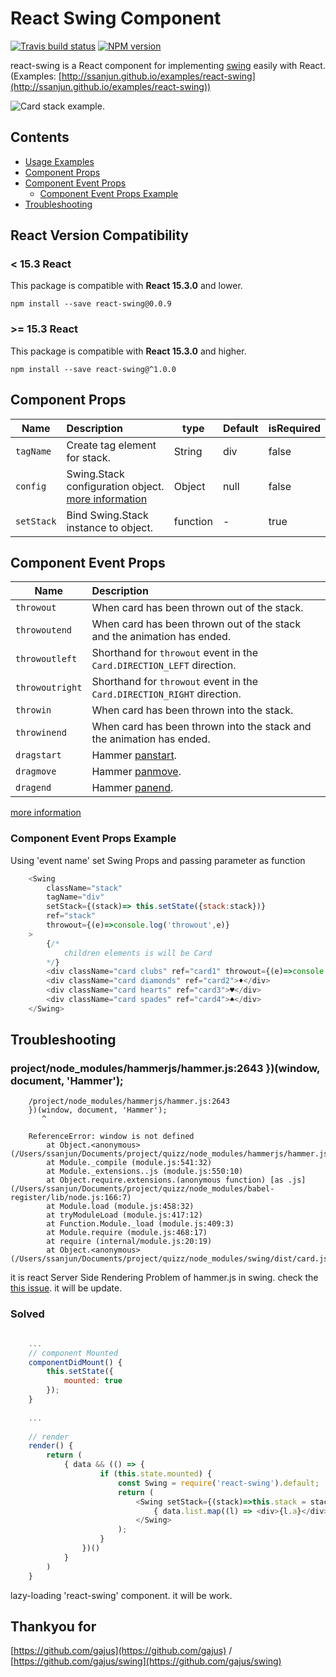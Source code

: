 # React Swing Component

[![Travis build status](http://img.shields.io/travis/ssanjun/react-swing/master.svg?style=flat-square)](https://travis-ci.org/ssanjun/react-swing)
[![NPM version](http://img.shields.io/npm/v/react-swing.svg?style=flat-square)](https://www.npmjs.org/package/react-swing)

react-swing is a React component for implementing [swing](https://github.com/gajus/swing) easily with React. (Examples: [http://ssanjun.github.io/examples/react-swing](http://ssanjun.github.io/examples/react-swing))

![Card stack example.](https://github.com/gajus/swing/blob/master/.README/card-stack.gif)

## Contents
* [Usage Examples](./Examples)
* [Component Props](#component-props)
* [Component Event Props](#component-event-props)
    * [Component Event Props Example](#component-event-props-example)
* [Troubleshooting](#troubleshooting)

## React Version Compatibility
### < 15.3 React
This package is compatible with **React 15.3.0** and lower.

```
npm install --save react-swing@0.0.9
```

### >= 15.3 React 

This package is compatible with **React 15.3.0** and higher.

```
npm install --save react-swing@^1.0.0
```

## Component Props
| Name | Description | type | Default | isRequired |
| --- | :--- | --- | --- | --- |
| `tagName` | Create tag element for stack. | String | div | false |
| `config` | Swing.Stack configuration object. [more information](https://github.com/gajus/swing#configuration) | Object | null | false |
| `setStack` | Bind Swing.Stack instance to object. | function | - | true |

## Component Event Props
| Name | Description |
| --- | :--- |
| `throwout` | When card has been thrown out of the stack. |
| `throwoutend` | When card has been thrown out of the stack and the animation has ended. |
| `throwoutleft` | Shorthand for `throwout` event in the `Card.DIRECTION_LEFT` direction. |
| `throwoutright` | Shorthand for `throwout` event in the `Card.DIRECTION_RIGHT` direction. |
| `throwin` | When card has been thrown into the stack. |
| `throwinend` | When card has been thrown into the stack and the animation has ended. |
| `dragstart` | Hammer [panstart](http://hammerjs.github.io/recognizer-pan/). |
| `dragmove` | Hammer [panmove](http://hammerjs.github.io/recognizer-pan/). |
| `dragend` | Hammer [panend](http://hammerjs.github.io/recognizer-pan/). |
[more information](https://github.com/gajus/swing#events)

### Component Event Props Example
Using 'event name' set Swing Props and passing parameter as function 
```javascript
    <Swing
        className="stack"
        tagName="div"
        setStack={(stack)=> this.setState({stack:stack})}
        ref="stack"
        throwout={(e)=>console.log('throwout',e)}
    >
        {/*
            children elements is will be Card
        */}
        <div className="card clubs" ref="card1" throwout={(e)=>console.log('card throwout',e)}>♣</div>
        <div className="card diamonds" ref="card2">♦</div>
        <div className="card hearts" ref="card3">♥</div>
        <div className="card spades" ref="card4">♠</div>
    </Swing>
```


## Troubleshooting

### project/node_modules/hammerjs/hammer.js:2643 })(window, document, 'Hammer');
```
    /project/node_modules/hammerjs/hammer.js:2643
    })(window, document, 'Hammer');
       ^
    
    ReferenceError: window is not defined
        at Object.<anonymous> (/Users/ssanjun/Documents/project/quizz/node_modules/hammerjs/hammer.js:2643:4)
        at Module._compile (module.js:541:32)
        at Module._extensions..js (module.js:550:10)
        at Object.require.extensions.(anonymous function) [as .js] (/Users/ssanjun/Documents/project/quizz/node_modules/babel-register/lib/node.js:166:7)
        at Module.load (module.js:458:32)
        at tryModuleLoad (module.js:417:12)
        at Function.Module._load (module.js:409:3)
        at Module.require (module.js:468:17)
        at require (internal/module.js:20:19)
        at Object.<anonymous> (/Users/ssanjun/Documents/project/quizz/node_modules/swing/dist/card.js:19:17)
```
it is react Server Side Rendering Problem of hammer.js in swing.
check the [this issue](https://github.com/hammerjs/hammer.js/pull/973). it will be update.

### Solved
```javascript

    ...
    // component Mounted    
    componentDidMount() {
        this.setState({
            mounted: true
        });
    }
    
    ... 
    
    // render
    render() {
        return (
            { data && (() => {
                    if (this.state.mounted) {
                        const Swing = require('react-swing').default;
                        return (
                            <Swing setStack={(stack)=>this.stack = stack}>
                                { data.list.map((l) => <div>{l.a}</div>) }
                            </Swing>
                        );
                    }
                })()
            }
        )
    }

```
lazy-loading 'react-swing' component.
it will be work.

## Thankyou for
[https://github.com/gajus](https://github.com/gajus) / [https://github.com/gajus/swing](https://github.com/gajus/swing) 
